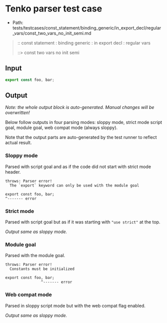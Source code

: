 # Tenko parser test case

- Path: tests/testcases/const_statement/binding_generic/in_export_decl/regular_vars/const_two_vars_no_init_semi.md

> :: const statement : binding generic : in export decl : regular vars
>
> ::> const two vars no init semi

## Input

`````js
export const foo, bar;
`````

## Output

_Note: the whole output block is auto-generated. Manual changes will be overwritten!_

Below follow outputs in four parsing modes: sloppy mode, strict mode script goal, module goal, web compat mode (always sloppy).

Note that the output parts are auto-generated by the test runner to reflect actual result.

### Sloppy mode

Parsed with script goal and as if the code did not start with strict mode header.

`````
throws: Parser error!
  The `export` keyword can only be used with the module goal

export const foo, bar;
^------- error
`````

### Strict mode

Parsed with script goal but as if it was starting with `"use strict"` at the top.

_Output same as sloppy mode._

### Module goal

Parsed with the module goal.

`````
throws: Parser error!
  Constants must be initialized

export const foo, bar;
                ^------- error
`````


### Web compat mode

Parsed in sloppy script mode but with the web compat flag enabled.

_Output same as sloppy mode._
